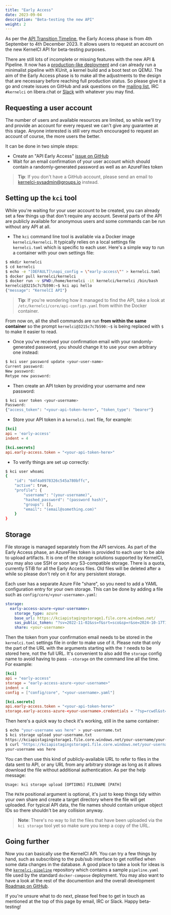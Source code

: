 ```yaml
---
title: "Early Access"
date: 2023-09-04
description: "Beta-testing the new API"
weight: 2
---
```


As per the [API Transition
Timeline](https://kernelci.org/blog/posts/2023/api-timeline/), the
Early Access phase is from 4th September to 4th December 2023.  It
allows users to request an account on the new KernelCI API for
beta-testing purposes.

There are still lots of incomplete or missing features with the new
API & Pipeline.  It now has a [production-like
deployment](https://github.com/kernelci/kernelci-api/tree/main/kube/aks)
and can already run a minimalist pipeline with KUnit, a kernel build
and a boot test on QEMU.  The aim of the Early Access phase is to make
all the adjustments to the design that are necessary before reaching
full production status.  So please give it a go and create issues on
GitHub and ask questions on the [mailing
list](mailto:kernelci@lists.linux.dev), IRC `#kernelci` on libera.chat
or [Slack](https://kernelci.slack.com) with whatever you may find.

## Requesting a user account

The number of users and available resources are limited, so while we'll try and
provide an account for every request we can't give any guarantee at this stage.
Anyone interested is still very much encouraged to request an account of
course, the more users the better.

It can be done in two simple steps:

* Create an "API Early Access" [issue on
  GitHub](https://github.com/kernelci/kernelci-project/issues/new/choose)
* Wait for an email confirmation of your user account which should contain a
  randomly-generated password as well as an AzureFiles token

> **Tip**: If you don't have a GitHub account, please send an email to
    [kernelci-sysadmin@groups.io](mailto:kernelci-sysadmin@groups.io) instead.

## Setting up the `kci` tool

While you're waiting for your user account to be created, you can already set a
few things up that don't require any account.  Several parts of the API are
publicly available for anonymous users and some commands can be run without any
API at all.

* The `kci` command line tool is available via a Docker image
  `kernelci/kernelci`.  It typically relies on a local settings file
  `kernelci.toml` which is specific to each user.  Here's a simple way to run a
  container with your own settings file:

```sh
$ mkdir kernelci
$ cd kernelci
$ echo -e "[DEFAULT]\napi_config = \"early-access\"" > kernelci.toml
$ docker pull kernelci/kernelci
$ docker run -v $PWD:/home/kernelci -it kernelci/kernelci /bin/bash
kernelci@3215c7c7b590:~$ kci api hello
{"message": "KernelCI API"}
```

> **Tip**: If you're wondering how it managed to find the API, take a look at
> `/etc/kernelci/core/api-configs.yaml` from within the Docker container.

From now on, all the shell commands are run **from within the same container**
so the prompt `kernelci@3215c7c7b590:~$` is being replaced with `$` to make it
easier to read.

* Once you've received your confirmation email with your randomly-generated
  password, you should change it to use your own arbitrary one instead:

```sh
$ kci user password update <your-user-name>
Current password:
New password:
Retype new password:
```

* Then create an API token by providing your username and new
  password:

```sh
$ kci user token <your-username>
Password:
{"access_token": "<your-api-token-here>", "token_type": "bearer"}
```

* Store your API token in a `kernelci.toml` file, for example:

```toml
[kci]
api = 'early-access'
indent = 4

[kci.secrets]
api.early-access.token = "<your-api-token-here>"
```

* To verify things are set up correctly:

```sh
$ kci user whoami
{
    "id": "64f4a0978326c545a780bffc",
    "active": true,
    "profile": {
        "username": "(your-username)",
        "hashed_password": "(password hash)",
        "groups": [],
        "email": "(email@something.com)"
    }
}
```

## Storage

File storage is managed separately from the API services.  As part of the Early
Access phase, an AzureFiles token is provided to each user to be able to upload
artifacts.  It is one of the storage solutions supported by KernelCI, you may
also use SSH or soon any S3-compatible storage.  There is a quota, currently
5TiB for all the Early Access files.  Old files will be deleted after a while
so please don't rely on it for any persistent storage.

Each user has a separate Azure File "share", so you need to add a YAML
configuration entry for your own storage.  This can be done by adding a file
such as `config/core/<your-username>.yaml`:

```yaml
storage:
  early-access-azure-<your-username>:
    storage_type: azure
    base_url: https://kciapistagingstorage1.file.core.windows.net/
    sas_public_token: "?sv=2022-11-02&ss=f&srt=sco&sp=r&se=2024-10-17T19:19:12Z&st=2023-10-17T11:19:12Z&spr=https&sig=sLmFlvZHXRrZsSGubsDUIvTiv%2BtzgDq6vALfkrtWnv8%3D"
    share: <your-username>
```

Then the token from your confirmation email needs to be stored in the
`kernelci.toml` settings file in order to make use of it.  Please note that
only the part of the URL with the arguments starting with the `?` needs to be
stored here, not the full URL.  It's convenient to also add the `storage`
config name to avoid having to pass `--storage` on the command line all the
time.  For example:

```toml
[kci]
api = "early-access"
storage = "early-access-azure-<your-username>"
indent = 4
config = ["config/core", "<your-username>.yaml"]

[kci.secrets]
api.early-access.token = "<your-api-token-here>"
storage.early-access-azure-<your-username>.credentials = "?sp=rcwdl&st=...<your-full-storage-token-here>"
```

Then here's a quick way to check it's working, still in the same container:

```sh
$ echo "your-username was here" > your-username.txt
$ kci storage upload your-username.txt
https://kciapistagingstorage1.file.core.windows.net/your-username/your-username.txt?sv=2022-11-02&ss=bfqt&srt=sco&sp=r&se=2123-07-20T22:00:00Z&st=2023-07-21T18:27:25Z&spr=https&sig=TDt3NorDXylmyUtBQnP1S5BZ3uywR06htEGTG%2BSxLWg%3D
$ curl "https://kciapistagingstorage1.file.core.windows.net/your-username/your-username.txt?sv=2022-11-02&ss=bfqt&srt=sco&sp=r&se=2123-07-20T22:00:00Z&st=2023-07-21T18:27:25Z&spr=https&sig=TDt3NorDXylmyUtBQnP1S5BZ3uywR06htEGTG%2BSxLWg%3D"
your-username was here
```

You can then use this kind of publicly-available URL to refer to files in the
data sent to API, or any URL from any arbitrary storage as long as it allows
download the file without additional authentication.  As per the help message:

```
Usage: kci storage upload [OPTIONS] FILENAME [PATH]
```

The `PATH` positional argument is optional, it's just to keep things tidy
within your own share and create a target directory where the file will get
uploaded.  For typical API data, the file names should contain unique object
IDs so there shouldn't be any collision anyway.

> **Note**: There's no way to list the files that have been uploaded via the
> `kci storage` tool yet so make sure you keep a copy of the URL.

## Going further

Now you can basically use the KernelCI API.  You can try a few things by hand,
such as subscribing to the pub/sub interface to get notified when some data
changes in the database.  A good place to take a look for ideas is the
[`kernelci-pipeline`](https://github.com/kernelci/kernelci-pipeline) repository
which contains a sample `pipeline.yaml` file used by the standard
`docker-compose` deployment.  You may also want to have a look at the rest of
the documention and the overall development [Roadmap on
GitHub](https://github.com/orgs/kernelci/projects/10/views/15).

If you're unsure what to do next, please feel free to get in touch as mentioned
at the top of this page by email, IRC or Slack.  Happy beta-testing!
